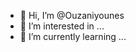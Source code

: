 - 👋 Hi, I’m @Ouzaniyounes
- 👀 I’m interested in ...
- 🌱 I’m currently learning ...

<!---
Ouzaniyounes/Ouzaniyounes is a ✨ special ✨ repository because its `README.md` (this file) appears on your GitHub profile.
You can click the Preview link to take a look at your changes.
--->
